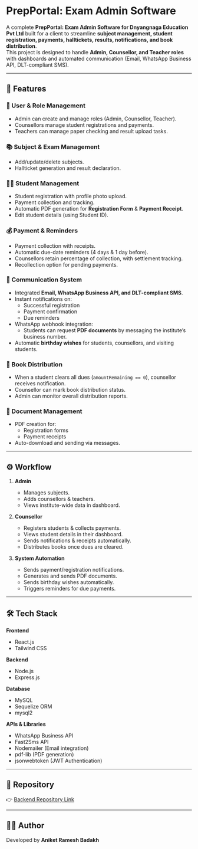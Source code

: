 # PrepPortal: Exam Admin Software

A complete **PrepPortal: Exam Admin Software for Dnyangnaga Education Pvt Ltd** built for a client to streamline **subject management, student registration, payments, halltickets, results, notifications, and book distribution**.  
This project is designed to handle **Admin, Counsellor, and Teacher roles** with dashboards and automated communication (Email, WhatsApp Business API, DLT-compliant SMS).

---

## 🚀 Features

### 🔑 User & Role Management
- Admin can create and manage roles (Admin, Counsellor, Teacher).
- Counsellors manage student registrations and payments.
- Teachers can manage paper checking and result upload tasks.

### 📚 Subject & Exam Management
- Add/update/delete subjects.
- Hallticket generation and result declaration.

### 👨‍🎓 Student Management
- Student registration with profile photo upload.
- Payment collection and tracking.
- Automatic PDF generation for **Registration Form** & **Payment Receipt**.
- Edit student details (using Student ID).

### 💰 Payment & Reminders
- Payment collection with receipts.
- Automatic due-date reminders (4 days & 1 day before).
- Counsellors retain percentage of collection, with settlement tracking.
- Recollection option for pending payments.

### 📩 Communication System
- Integrated **Email, WhatsApp Business API, and DLT-compliant SMS**.
- Instant notifications on:
  - Successful registration
  - Payment confirmation
  - Due reminders
- WhatsApp webhook integration:
  - Students can request **PDF documents** by messaging the institute’s business number.
- Automatic **birthday wishes** for students, counsellors, and visiting students.

### 📖 Book Distribution
- When a student clears all dues (`amountRemaining == 0`), counsellor receives notification.
- Counsellor can mark book distribution status.
- Admin can monitor overall distribution reports.

### 📑 Document Management
- PDF creation for:
  - Registration forms
  - Payment receipts
- Auto-download and sending via messages.

---

## ⚙️ Workflow

1. **Admin**  
   - Manages subjects.  
   - Adds counsellors & teachers.  
   - Views institute-wide data in dashboard.  

2. **Counsellor**  
   - Registers students & collects payments.  
   - Views student details in their dashboard.  
   - Sends notifications & receipts automatically.  
   - Distributes books once dues are cleared.  

3. **System Automation**  
   - Sends payment/registration notifications.  
   - Generates and sends PDF documents.  
   - Sends birthday wishes automatically.  
   - Triggers reminders for due payments.  

---


## 🛠️ Tech Stack

**Frontend**  
- React.js  
- Tailwind CSS  

**Backend**  
- Node.js  
- Express.js  

**Database**  
- MySQL  
- Sequelize ORM  
- mysql2  

**APIs & Libraries**  
- WhatsApp Business API  
- Fast2Sms API  
- Nodemailer (Email integration)  
- pdf-lib (PDF generation)  
- jsonwebtoken (JWT Authentication)  

---

## 🔗 Repository

👉 [Backend Repository Link](https://github.com/Annibadakh/dnyanganga-education-backend)

---



## 👨‍💻 Author

Developed by **Aniket Ramesh Badakh**
